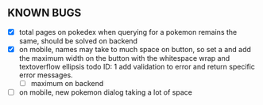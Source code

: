 ## KNOWN BUGS

- [x] total pages on pokedex when querying for a pokemon remains the same, should be solved on backend
- [x] on mobile, names may take to much space on button, so set a and add the maximum width on the button with the whitespace wrap and textoverflow ellipsis
      todo ID: 1 add validation to error and return specific error messages.
  - [ ] maximum on backend
- [ ] on mobile, new pokemon dialog taking a lot of space
